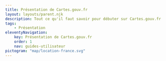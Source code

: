 ```yaml
---
title: Présentation de Cartes.gouv.fr
layout: layouts/parent.njk
description: Tout ce qu'il faut savoir pour débuter sur Cartes.gouv.fr en tant qu’utilisateur du site.
tags:
    - Présentation
eleventyNavigation:
    key: Présentation de Cartes.gouv.fr
    order: 1
    nav: guides-utilisateur
pictogram: "map/location-france.svg"
---
```

